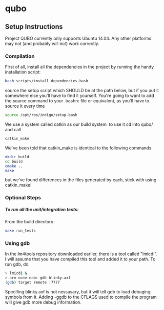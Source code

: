 # qubo

## Setup Instructions

Project QUBO currently only supports Ubuntu 14.04.  Any other platforms may not (and probably will not) work correctly.

### Compilation

First of all, install all the dependencies in the project by running the handy installation script:
```sh
bash scripts/install_dependencies.bash
```

source the setup script which SHOULD be at the path below, but if you put it somewhere else you'll have to find it yourself. You're going to want to add the source command to your .bashrc file or equivalent, as you'll have to source it every time 

```sh
source /opt/ros/indigo/setup.bash
```

We use a system called catkin as our build system. to use it cd into qubo/ and call

```sh
catkin_make
```

We've been told that catkin_make is identical to the following commands
```sh
mkdir build
cd build
cmake ..
make
```
but we've found differences in the files generated by each, stick with using catkin_make!

### Optional Steps

##### To run all the unit/integration tests:
From the build directory:
```sh
make run_tests
```

### Using gdb

In the lm4tools repository downloaded earlier, there is a tool called "lmicdi". I will assume that you have compiled this tool and added it to your path. To run gdb, do

```sh
> lmicdi &
> arm-none-eabi-gdb blinky.axf
(gdb) target remote :7777
```

Specifing blinky.axf is not nessasary, but it will tell gdb to load debuging symbols from it. Adding -ggdb to the CFLAGS used to compile the program will give gdb more debug information.
